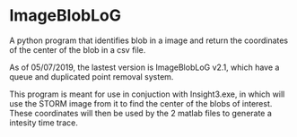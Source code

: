 # ImageBlobLoG
A python program that identifies blob in a image and return the coordinates of the center of the blob in a csv file.

As of 05/07/2019, the lastest version is ImageBlobLoG v2.1, which have a queue and duplicated point removal system.

This program is meant for use in conjuction with Insight3.exe, in which will use the STORM image from it to find the center of the blobs of interest. These coordinates will then be used by the 2 matlab files to generate a intesity time trace.
